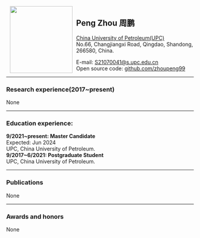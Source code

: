 
<div style="float: left;"><img src="" hspace="10" width="168" height="180"></div>
<h2>Peng Zhou 周鹏 <font size="1">&nbsp; </font></h2>
<p>
<a target = "_new" href="http://www.upc.edu.cn">China University of Petroleum(UPC)</a><br>
No.66, Changjiangxi Road, Qingdao, Shandong, 266580, China.<br>
</p>
E-mail: <a href="mailto:S21070041@s.upc.edu.cn">S21070041@s.upc.edu.cn</a><br>
Open source code: <a href="https://github.com/zhoupeng99/">github.com/zhoupeng99</a>
<hr>
<h3 class="STYLE1">Research experience(2017~present)</h3>
	None
<hr>
<h3 class="STYLE1">Education experience: </h3>
<strong>9/2021~present: Master Candidate</strong><br>
Expected: Jun 2024<br>
UPC, China University of Petroleum.<br>
<strong>9/2017~6/2021: Postgraduate Student</strong><br>
UPC, China University of Petroleum.<br>
<hr>
<h3 class="STYLE1">Publications</h3>
	None
<hr>
<h3 class="STYLE1">Awards and honors</h3>
	None
